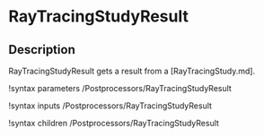 # RayTracingStudyResult

## Description

RayTracingStudyResult gets a result from a [RayTracingStudy.md].

!syntax parameters /Postprocessors/RayTracingStudyResult

!syntax inputs /Postprocessors/RayTracingStudyResult

!syntax children /Postprocessors/RayTracingStudyResult
